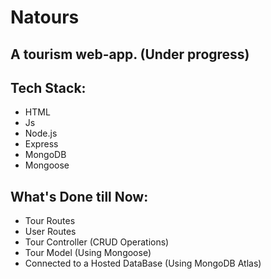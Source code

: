 # Natours

## A tourism web-app. (Under progress)

## Tech Stack:
<ul>
  <li>HTML</li>
  <li>Js</li>
  <li>Node.js</li>
  <li>Express</li>
  <li>MongoDB</li>
  <li>Mongoose</li>
</ul>

## What's Done till Now:
<ul>
  <li>Tour Routes</li>
  <li>User Routes</li>
  <li>Tour Controller (CRUD Operations)</li>
  <li>Tour Model (Using Mongoose)</li>
  <li>Connected to a Hosted DataBase (Using MongoDB Atlas)</li>
</ul>
